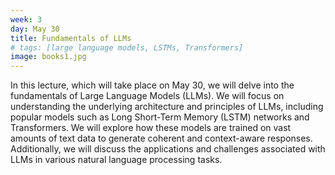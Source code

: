 ```yaml
---
week: 3
day: May 30
title: Fundamentals of LLMs
# tags: [large language models, LSTMs, Transformers]
image: books1.jpg
---
```


In this lecture, which will take place on May 30, we will delve into the fundamentals of Large Language Models (LLMs). We will focus on understanding the underlying architecture and principles of LLMs, including popular models such as Long Short-Term Memory (LSTM) networks and Transformers. We will explore how these models are trained on vast amounts of text data to generate coherent and context-aware responses. Additionally, we will discuss the applications and challenges associated with LLMs in various natural language processing tasks.